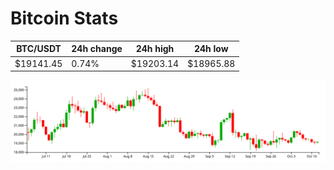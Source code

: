 # Bitcoin Stats

BTC/USDT|24h change|24h high|24h low|
|---|---|---|---|
|$19141.45|0.74%|$19203.14|$18965.88|

<img src="./chart.svg">
